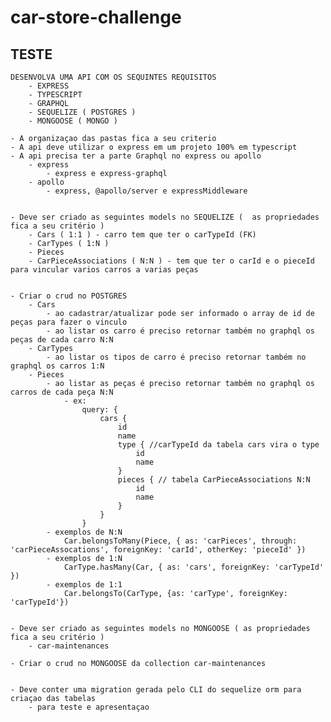 # car-store-challenge

## TESTE
	DESENVOLVA UMA API COM OS SEQUINTES REQUISITOS
	 	- EXPRESS
		- TYPESCRIPT
		- GRAPHQL
		- SEQUELIZE ( POSTGRES )
		- MONGOOSE ( MONGO )

	- A organizaçao das pastas fica a seu criterio
	- A api deve utilizar o express em um projeto 100% em typescript 
	- A api precisa ter a parte Graphql no express ou apollo
		- express
			- express e express-graphql
		- apollo
			- express, @apollo/server e expressMiddleware


	- Deve ser criado as seguintes models no SEQUELIZE (  as propriedades fica a seu critério )
		- Cars ( 1:1 ) - carro tem que ter o carTypeId (FK)
		- CarTypes ( 1:N )
		- Pieces
		- CarPieceAssociations ( N:N ) - tem que ter o carId e o pieceId para vincular varios carros a varias peças


	- Criar o crud no POSTGRES
		- Cars
			- ao cadastrar/atualizar pode ser informado o array de id de peças para fazer o vinculo
			- ao listar os carro é preciso retornar também no graphql os peças de cada carro N:N
		- CarTypes
			- ao listar os tipos de carro é preciso retornar também no graphql os carros 1:N
		- Pieces
			- ao listar as peças é preciso retornar também no graphql os carros de cada peça N:N
				- ex: 
					query: {
						cars {
							id
							name
							type { //carTypeId da tabela cars vira o type
								id
								name
							}
							pieces { // tabela CarPieceAssociations N:N
								id
								name
							}
						}
					}
			- exemplos de N:N
		        Car.belongsToMany(Piece, { as: 'carPieces', through: 'carPieceAssocations', foreignKey: 'carId', otherKey: 'pieceId' })
	        - exemplos de 1:N
    	     	CarType.hasMany(Car, { as: 'cars', foreignKey: 'carTypeId' })
	     	- exemplos de 1:1
	     		Car.belongsTo(CarType, {as: 'carType', foreignKey: 'carTypeId'})


	- Deve ser criado as seguintes models no MONGOOSE ( as propriedades fica a seu critério )
		- car-maintenances

	- Criar o crud no MONGOOSE da collection car-maintenances


 	- Deve conter uma migration gerada pelo CLI do sequelize orm para criaçao das tabelas
 		- para teste e apresentaçao
